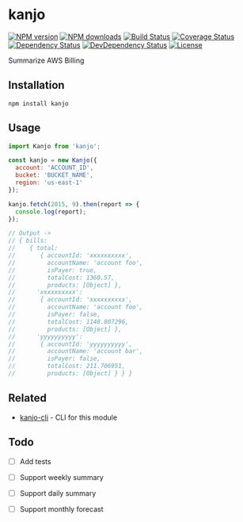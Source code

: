 # kanjo

[![NPM version][npm-image]][npm-url]
[![NPM downloads][npm-download-image]][npm-download-url]
[![Build Status][travis-image]][travis-url]
[![Coverage Status][codecov-image]][codecov-url]
[![Dependency Status][daviddm-image]][daviddm-url]
[![DevDependency Status][daviddm-dev-image]][daviddm-dev-url]
[![License][license-image]][license-url]

Summarize AWS Billing

## Installation

```
npm install kanjo
```


## Usage

```javascript
import Kanjo from 'kanjo';

const kanjo = new Kanjo({
  account: 'ACCOUNT_ID',
  bucket: 'BUCKET_NAME',
  region: 'us-east-1'
});

kanjo.fetch(2015, 9).then(report => {
  console.log(report);
});

// Output ->
// { bills:
//    { total:
//       { accountId: 'xxxxxxxxxx',
//         accountName: 'account foo',
//         isPayer: true,
//         totalCost: 1360.57,
//         products: [Object] },
//      'xxxxxxxxxx':
//       { accountId: 'xxxxxxxxxx',
//         accountName: 'account foo',
//         isPayer: false,
//         totalCost: 1148.807296,
//         products: [Object] },
//      'yyyyyyyyyy':
//       { accountId: 'yyyyyyyyyy',
//         accountName: 'account bar',
//         isPayer: false,
//         totalCost: 211.706951,
//         products: [Object] } } }
```


## Related

- [kanjo-cli](https://github.com/moqada/kanjo-cli) - CLI for this module


## Todo

- [ ] Add tests
- [ ] Support weekly summary
- [ ] Support daily summary
- [ ] Support monthly forecast


[npm-url]: https://www.npmjs.com/package/kanjo
[npm-image]: https://img.shields.io/npm/v/kanjo.svg?style=flat-square
[npm-download-url]: https://www.npmjs.com/package/kanjo
[npm-download-image]: https://img.shields.io/npm/dt/kanjo.svg?style=flat-square
[travis-url]: https://travis-ci.org/moqada/kanjo
[travis-image]: https://img.shields.io/travis/moqada/kanjo.svg?style=flat-square
[codecov-url]: https://codecov.io/github/moqada/kanjo
[codecov-image]: https://img.shields.io/codecov/c/github/moqada/kanjo.svg?style=flat-square
[daviddm-url]: https://david-dm.org/moqada/kanjo
[daviddm-image]: https://img.shields.io/david/moqada/kanjo.svg?style=flat-square
[daviddm-dev-url]: https://david-dm.org/moqada/kanjo#info=devDependencies
[daviddm-dev-image]: https://img.shields.io/david/dev/moqada/kanjo.svg?style=flat-square
[license-url]: http://opensource.org/licenses/MIT
[license-image]: https://img.shields.io/npm/l/kanjo.svg?style=flat-square
